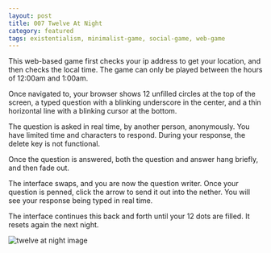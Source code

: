 ```yaml
---
layout: post
title: 007 Twelve At Night
category: featured
tags: existentialism, minimalist-game, social-game, web-game
---
```

This web-based game first checks your ip address to get your location, and then checks the local time.  The game can only be played between the hours of 12:00am and 1:00am.

Once navigated to, your browser shows 12 unfilled circles at the top of the screen, a typed question with a blinking underscore in the center, and a thin horizontal line with a blinking cursor at the bottom.

The question is asked in real time, by another person, anonymously. You have limited time and characters to respond.  During your response, the delete key is not functional.

Once the question is answered, both the question and answer hang briefly, and then fade out.

The interface swaps, and you are now the question writer. Once your question is penned, click the arrow to send it out into the nether.  You will see your response being typed in real time. 

The interface continues this back and forth until your 12 dots are filled.  It resets again the next night.

![twelve at night image](media/images/007_twelve_at_night.jpg "Twelve At Night")

